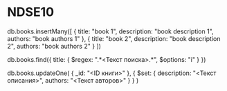 # NDSE10

db.books.insertMany([
  {
    title: "book 1",
    description: "book description 1",
    authors: "book authors 1"
  },
  {
    title: "book 2",
    description: "book description 2",
    authors: "book authors 2"
  }
])

db.books.find({
  title: {
    $regex: ".\*<Текст поиска>.\*",
    $options: "i"
  }
})

db.books.updateOne(
  { _id: "<ID книги>" },
  { $set: { description: "<Текст описания>", authors: "<Текст авторов>" } }
)
